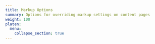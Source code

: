```yaml
---
title: Markup Options
summary: Options for overriding markup settings on content pages
weight: 100
platen:
  menu:
    collapse_section: true
---
```


```section
```

